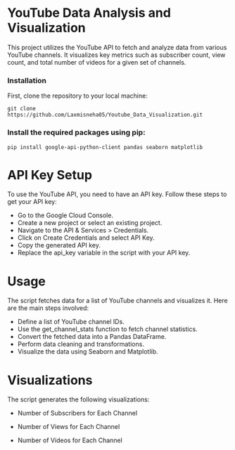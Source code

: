 # YouTube Data Analysis and Visualization
This project utilizes the YouTube API to fetch and analyze data from various YouTube channels. It visualizes key metrics such as subscriber count, view count, and total number of videos for a given set of channels.

### Installation
First, clone the repository to your local machine:

```
git clone https://github.com/Laxmisneha05/Youtube_Data_Visualization.git
```

### Install the required packages using pip:
```
pip install google-api-python-client pandas seaborn matplotlib
```
# API Key Setup
To use the YouTube API, you need to have an API key. Follow these steps to get your API key:

- Go to the Google Cloud Console.
- Create a new project or select an existing project.
- Navigate to the API & Services > Credentials.
- Click on Create Credentials and select API Key.
- Copy the generated API key.
- Replace the api_key variable in the script with your API key.

# Usage
The script fetches data for a list of YouTube channels and visualizes it. Here are the main steps involved:

- Define a list of YouTube channel IDs.
- Use the get_channel_stats function to fetch channel statistics.
- Convert the fetched data into a Pandas DataFrame.
- Perform data cleaning and transformations.
- Visualize the data using Seaborn and Matplotlib.

# Visualizations
The script generates the following visualizations:

- Number of Subscribers for Each Channel
- Number of Views for Each Channel


- Number of Videos for Each Channel
